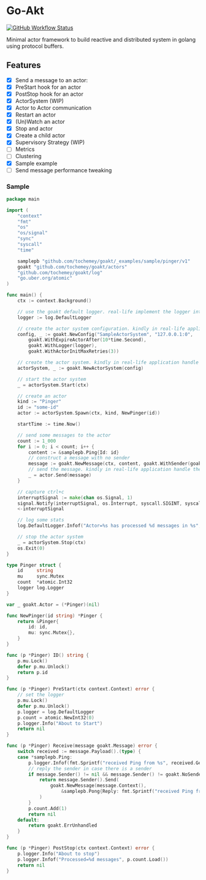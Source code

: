 # Go-Akt
[![GitHub Workflow Status](https://img.shields.io/github/workflow/status/tochemey/goakt/build)](https://github.com/Tochemey/goakt/actions/workflows/build.yml)

Minimal actor framework to build reactive and distributed system in golang using protocol buffers.

## Features

- [x] Send a message to an actor:
- [x] PreStart hook for an actor 
- [x] PostStop hook for an actor 
- [x] ActorSystem (WIP) 
- [x] Actor to Actor communication 
- [x] Restart an actor 
- [x] (Un)Watch an actor
- [X] Stop and actor
- [x] Create a child actor
- [x] Supervisory Strategy (WIP) 
- [ ] Metrics
- [ ] Clustering
- [x] Sample example
- [ ] Send message performance tweaking

### Sample

```go
package main

import (
	"context"
	"fmt"
	"os"
	"os/signal"
	"sync"
	"syscall"
	"time"

	samplepb "github.com/tochemey/goakt/_examples/sample/pinger/v1"
	goakt "github.com/tochemey/goakt/actors"
	"github.com/tochemey/goakt/log"
	"go.uber.org/atomic"
)

func main() {
	ctx := context.Background()

	// use the goakt default logger. real-life implement the logger interface`
	logger := log.DefaultLogger

	// create the actor system configuration. kindly in real-life application handle the error
	config, _ := goakt.NewConfig("SampleActorSystem", "127.0.0.1:0",
		goakt.WithExpireActorAfter(10*time.Second),
		goakt.WithLogger(logger),
		goakt.WithActorInitMaxRetries(3))

	// create the actor system. kindly in real-life application handle the error
	actorSystem, _ := goakt.NewActorSystem(config)

	// start the actor system
	_ = actorSystem.Start(ctx)

	// create an actor
	kind := "Pinger"
	id := "some-id"
	actor := actorSystem.Spawn(ctx, kind, NewPinger(id))

	startTime := time.Now()

	// send some messages to the actor
	count := 1_000
	for i := 0; i < count; i++ {
		content := &samplepb.Ping{Id: id}
		// construct a message with no sender
		message := goakt.NewMessage(ctx, content, goakt.WithSender(goakt.NoSender))
		// send the message. kindly in real-life application handle the error
		_ = actor.Send(message)
	}

	// capture ctrl+c
	interruptSignal := make(chan os.Signal, 1)
	signal.Notify(interruptSignal, os.Interrupt, syscall.SIGINT, syscall.SIGTERM)
	<-interruptSignal

	// log some stats
	log.DefaultLogger.Infof("Actor=%s has processed %d messages in %s", actor.Address(), actor.TotalProcessed(ctx), time.Since(startTime))

	// stop the actor system
	_ = actorSystem.Stop(ctx)
	os.Exit(0)
}

type Pinger struct {
	id     string
	mu     sync.Mutex
	count  *atomic.Int32
	logger log.Logger
}

var _ goakt.Actor = (*Pinger)(nil)

func NewPinger(id string) *Pinger {
	return &Pinger{
		id: id,
		mu: sync.Mutex{},
	}
}

func (p *Pinger) ID() string {
	p.mu.Lock()
	defer p.mu.Unlock()
	return p.id
}

func (p *Pinger) PreStart(ctx context.Context) error {
	// set the logger
	p.mu.Lock()
	defer p.mu.Unlock()
	p.logger = log.DefaultLogger
	p.count = atomic.NewInt32(0)
	p.logger.Info("About to Start")
	return nil
}

func (p *Pinger) Receive(message goakt.Message) error {
	switch received := message.Payload().(type) {
	case *samplepb.Ping:
		p.logger.Infof(fmt.Sprintf("received Ping from %s", received.GetId()))
		// reply the sender in case there is a sender
		if message.Sender() != nil && message.Sender() != goakt.NoSender {
			return message.Sender().Send(
				goakt.NewMessage(message.Context(),
					&samplepb.Pong{Reply: fmt.Sprintf("received Ping from %s", received.GetId())}),
			)
		}
		p.count.Add(1)
		return nil
	default:
		return goakt.ErrUnhandled
	}
}

func (p *Pinger) PostStop(ctx context.Context) error {
	p.logger.Info("About to stop")
	p.logger.Infof("Processed=%d messages", p.count.Load())
	return nil
}
```

